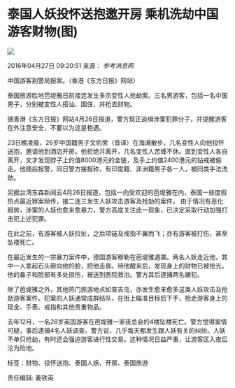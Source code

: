 # 泰国人妖投怀送抱邀开房 乘机洗劫中国游客财物(图)

![](http://www.xinhuanet.com/world/2016-04/27/ewm_1289364531n.jpg)

2016年04月27日 09:20:51 来源： _参考消息网_

中国游客到警局报案。（香港《东方日报》网站）

泰国旅游胜地芭堤雅日前接连发生多宗变性人抢劫案。三名男游客，包括一名中国男子，分别被变性人搭讪、围住，并抢去财物。

据香港《东方日报》网站4月26日报道，警方现正追缉涉案犯罪分子，并提醒游客在外注意安全，不要以为这是艳遇。

23日晚凌晨，26岁中国籍男子文佑荣（音译）在海滩散步，几名变性人向他投怀送抱，邀请他到酒店开房。他拒绝并离开，几名变性人苦缠不休。直到变性人各自离开，文才发现脖子上约值8000港元的金链，及手上约值2400港元的钻戒被偷走。他随后报警，同日警方接报称，有印度籍、非洲籍男子各一人，被同类手法洗劫。

另据台湾东森新闻云4月26日报道，包括一向受欢迎的芭堤雅在内，泰国一些度假热点最近罪案频传，接二连三发生人妖攻击游客及抢劫的案件， 由于情况有恶化趋势，涉案的人妖也愈来愈暴力，警方高度关注此一现象，已决定采取行动加强打击犯上述犯罪。

在此之前，有游客被人妖拉扯，之后项链及戒指不翼而飞；亦有游客被打伤，甚至坠楼死亡。

在最近发生的一宗暴力案件中，德国游客穆勒在芭堤雅遇袭。两名人妖走近他，其中一人拿起石头砸向他的脸，把他击昏。待他醒来后，发现身上的财物已被抢光。他的鼻子和脸部有多处损伤，被送到医院救治。警方其后逮捕两名嫌犯。

除了芭堤雅之外，其他热门旅游地点如普吉岛，亦发生愈来愈多这类人妖攻击及抢劫游客案件。犯案的人妖通常成群结队，在街上瞄准目标后下手，抢走游客身上的现金、手表、戒指和其他贵重物品。

去年12月，一名28岁英国游客在芭堤雅一家夜总会的4楼坠楼死亡。警方觉得案情可疑，事后逮捕4名人妖调查。警方说，几乎每天都发生跟人妖有关的纠纷。人妖不单只抢劫，有时还会强迫游客进行性交易。这种情况日益严重，让游客区入夜后沦为险地。

标签：财物、投怀送抱、泰国人妖、开房、泰国旅游

责任编辑: 姜铁英